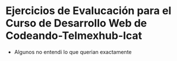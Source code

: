 # Ejercicios de Evalucación para el Curso de Desarrollo Web de Codeando-Telmexhub-Icat

- Algunos no entendi lo que querian exactamente
 